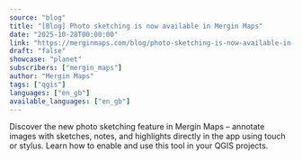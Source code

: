 ```yaml
---
source: "blog"
title: "[Blog] Photo sketching is now available in Mergin Maps"
date: "2025-10-28T00:00:00"
link: "https://merginmaps.com/blog/photo-sketching-is-now-available-in-mergin-maps?utm_source=qgis"
draft: "false"
showcase: "planet"
subscribers: ["mergin_maps"]
author: "Mergin Maps"
tags: ["qgis"]
languages: ["en_gb"]
available_languages: ["en_gb"]
---
```


Discover the new photo sketching feature in Mergin Maps – annotate images with sketches, notes, and highlights directly in the app using touch or stylus. Learn how to enable and use this tool in your QGIS projects.
